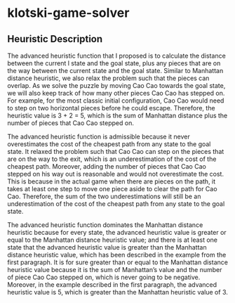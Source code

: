 # klotski-game-solver

## Heuristic Description
The advanced heuristic function that I proposed is to calculate the distance between the current l state and the goal state, plus any pieces that are on the way between the current state and the goal state. Similar to Manhattan distance heuristic, we also relax the problem such that the pieces can overlap. As we solve the puzzle by moving Cao Cao towards the goal state, we will also keep track of how many other pieces Cao Cao has stepped on. For example, for the most classic initial configuration, Cao Cao would need to step on two horizontal pieces before he could escape. Therefore, the heuristic value is 3 + 2 = 5, which is the sum of Manhattan distance plus the number of pieces that Cao Cao stepped on.

The advanced heuristic function is admissible because it never overestimates the cost of the cheapest path from any state to the goal state. It relaxed the problem such that Cao Cao can step on the pieces that are on the way to the exit, which is an underestimation of the cost of the cheapest path. Moreover, adding the number of pieces that Cao Cao stepped on his way out is reasonable and would not overestimate the cost. This is because in the actual game when there are pieces on the path, it takes at least one step to move one piece aside to clear the path for Cao Cao. Therefore, the sum of the two underestimations will still be an underestimation of the cost of the cheapest path from any state to the goal state.

The advanced heuristic function dominates the Manhattan distance heuristic because for every state, the advanced heuristic value is greater or equal to the Manhattan distance heuristic value; and there is at least one state that the advanced heuristic value is greater than the Manhattan distance heuristic value, which has been described in the example from the first paragraph. It is for sure greater than or equal to the Manhattan distance heuristic value because it is the sum of Manhattan’s value and the number of piece Cao Cao stepped on, which is never going to be negative. Moreover, in the example described in the first paragraph, the advanced heuristic value is 5, which is greater than the Manhattan heuristic value of 3.
